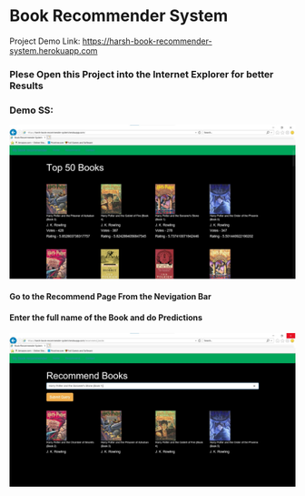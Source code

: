 # Book Recommender System

Project Demo Link: https://harsh-book-recommender-system.herokuapp.com

### Plese Open this Project into the Internet Explorer for better Results

### Demo SS:

![Screenshot](https://github.com/Harsh9P/Book-Recommender-System/blob/master/B1.jpg)

#### Go to the Recommend Page From the Nevigation Bar
#### Enter the full name of the Book and do Predictions

![Screenshot](https://github.com/Harsh9P/Book-Recommender-System/blob/master/B2.jpg)
